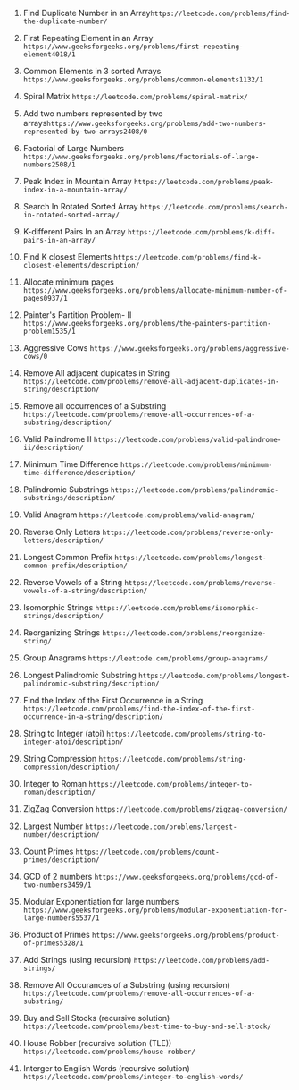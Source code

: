 1. Find Duplicate Number in an Array```https://leetcode.com/problems/find-the-duplicate-number/```

2. First Repeating Element in an Array ```https://www.geeksforgeeks.org/problems/first-repeating-element4018/1```

3. Common Elements in 3 sorted Arrays ```https://www.geeksforgeeks.org/problems/common-elements1132/1```

4. Spiral Matrix ```https://leetcode.com/problems/spiral-matrix/```

5. Add two numbers represented by two arrays```https://www.geeksforgeeks.org/problems/add-two-numbers-represented-by-two-arrays2408/0```

6. Factorial of Large Numbers ```https://www.geeksforgeeks.org/problems/factorials-of-large-numbers2508/1```

7. Peak Index in Mountain Array ```https://leetcode.com/problems/peak-index-in-a-mountain-array/```

8. Search In Rotated Sorted Array ```https://leetcode.com/problems/search-in-rotated-sorted-array/```

9. K-different Pairs In an Array ```https://leetcode.com/problems/k-diff-pairs-in-an-array/```

10. Find K closest Elements ```https://leetcode.com/problems/find-k-closest-elements/description/```

11. Allocate minimum pages ```https://www.geeksforgeeks.org/problems/allocate-minimum-number-of-pages0937/1```

12. Painter's Partition Problem- II ```https://www.geeksforgeeks.org/problems/the-painters-partition-problem1535/1```

13. Aggressive Cows ```https://www.geeksforgeeks.org/problems/aggressive-cows/0```

14. Remove All adjacent dupicates in String ```https://leetcode.com/problems/remove-all-adjacent-duplicates-in-string/description/```

15. Remove all occurrences of a Substring ```https://leetcode.com/problems/remove-all-occurrences-of-a-substring/description/```

16. Valid Palindrome II ```https://leetcode.com/problems/valid-palindrome-ii/description/```

17. Minimum Time Difference ```https://leetcode.com/problems/minimum-time-difference/description/```

18. Palindromic Substrings ```https://leetcode.com/problems/palindromic-substrings/description/```

19. Valid Anagram ```https://leetcode.com/problems/valid-anagram/```

20. Reverse Only Letters ```https://leetcode.com/problems/reverse-only-letters/description/```

21. Longest Common Prefix ```https://leetcode.com/problems/longest-common-prefix/description/```

22. Reverse Vowels of a String ```https://leetcode.com/problems/reverse-vowels-of-a-string/description/```

23. Isomorphic Strings ```https://leetcode.com/problems/isomorphic-strings/description/```

24. Reorganizing Strings ```https://leetcode.com/problems/reorganize-string/```

25. Group Anagrams ```https://leetcode.com/problems/group-anagrams/```

26. Longest Palindromic Substring ```https://leetcode.com/problems/longest-palindromic-substring/description/```

27. Find the Index of the First Occurrence in a String ```https://leetcode.com/problems/find-the-index-of-the-first-occurrence-in-a-string/description/```

28. String to Integer (atoi) ```https://leetcode.com/problems/string-to-integer-atoi/description/```

29. String Compression ```https://leetcode.com/problems/string-compression/description/```

30. Integer to Roman ```https://leetcode.com/problems/integer-to-roman/description/```

31. ZigZag Conversion ```https://leetcode.com/problems/zigzag-conversion/```

32. Largest Number ```https://leetcode.com/problems/largest-number/description/```

33. Count Primes ```https://leetcode.com/problems/count-primes/description/```

34. GCD of 2 numbers ``https://www.geeksforgeeks.org/problems/gcd-of-two-numbers3459/1``

35. Modular Exponentiation for large numbers ``https://www.geeksforgeeks.org/problems/modular-exponentiation-for-large-numbers5537/1``

36. Product of Primes ``https://www.geeksforgeeks.org/problems/product-of-primes5328/1``

37. Add Strings (using recursion) ``https://leetcode.com/problems/add-strings/``

38. Remove All Occurances of a Substring (using recursion) ``https://leetcode.com/problems/remove-all-occurrences-of-a-substring/``

39. Buy and Sell Stocks (recursive solution) ``https://leetcode.com/problems/best-time-to-buy-and-sell-stock/``

40. House Robber (recursive solution (TLE)) ``https://leetcode.com/problems/house-robber/`` 

41. Interger to English Words (recursive solution) ``https://leetcode.com/problems/integer-to-english-words/``

